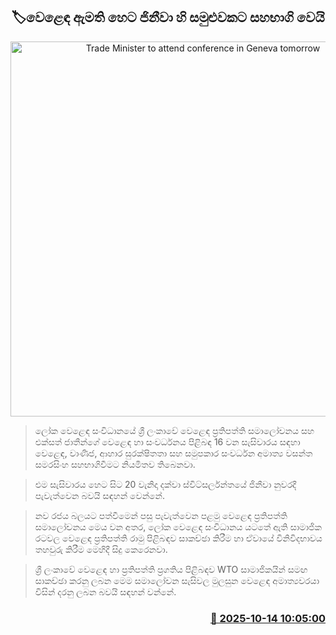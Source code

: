 <p align='center'><b><h2 align='center' title='Trade Minister to attend conference in Geneva tomorrow'>🏷වෙළෙඳ ඇමති හෙට ජිනීවා හි සමුළුවකට සහභාගි වෙයි</h2></b></p>
<p align='center'><img src='https://helakuru.sgp1.cdn.digitaloceanspaces.com/esana/images/lib/wasantha-samarasinhe-media-nn.jpg' width='600' alt='Trade Minister to attend conference in Geneva tomorrow'></p>

> ලෝක වෙළෙඳ සංවිධානයේ ශ්‍රී ලංකාවේ වෙළෙඳ ප්‍රතිපත්ති සමාලෝචනය සහ එක්සත් ජාතීන්ගේ වෙළෙඳ හා සංවර්ධනය පිළිබඳ 16 වන සැසිවාරය සඳහා වෙළෙඳ, වාණිජ, ආහාර සුරක්ෂිතතා සහ සමුපකාර සංවර්ධන අමාත්‍ය වසන්ත සමරසිංහ සහභාගිවීමට නියමිතව තිබෙනවා.

> එම සැසිවාරය හෙට සිට 20 වැනිදා දක්වා ස්විට්සර්ලන්තයේ ජිනීවා නුවරදී පැවැත්වෙන බවයි සඳහන් වෙන්නේ.

> නව රජය බලයට පත්වීමෙන් පසු පැවැත්වෙන පළමු වෙළෙඳ ප්‍රතිපත්ති සමාලෝචනය මෙය වන අතර, ලෝක වෙළෙඳ සංවිධානය යටතේ ඇති සාමාජික රටවල වෙළෙඳ ප්‍රතිපත්ති රාමු පිළිබඳව සාකච්ඡා කිරීම හා ඒවායේ විනිවිදභාවය තහවුරු කිරීම මෙහිදී සිදු කෙරෙනවා.

> ශ්‍රී ලංකාවේ වෙළෙඳ හා ප්‍රතිපත්ති ප්‍රගතිය පිළිබඳව WTO සාමාජිකයින් සමඟ සාකච්ඡා කරනු ලබන මෙම සමාලෝචන සැසිවල මුලසුන වෙළෙඳ අමාත්‍යවරයා විසින් දරනු ලබන බවයි සඳහන් වන්නේ. 



<h3 align='right'><a href='https://www.helakuru.lk/esana/p/114465/'>📅 2025-10-14 10:05:00</a></h3>
